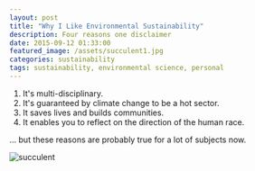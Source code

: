 ```yaml
---
layout: post
title: "Why I Like Environmental Sustainability"
description: Four reasons one disclaimer
date: 2015-09-12 01:33:00
featured_image: /assets/succulent1.jpg
categories: sustainability
tags: sustainability, environmental science, personal
---
```


1. It's multi-disciplinary.
2. It's guaranteed by climate change to be a hot sector.
3. It saves lives and builds communities.
4. It enables you to reflect on the direction of the human race.

... but these reasons are probably true for a lot of subjects now.

![succulent][]

[succulent]:{{kylegraycar}}/assets/succulent1.jpg "My Succulent"
